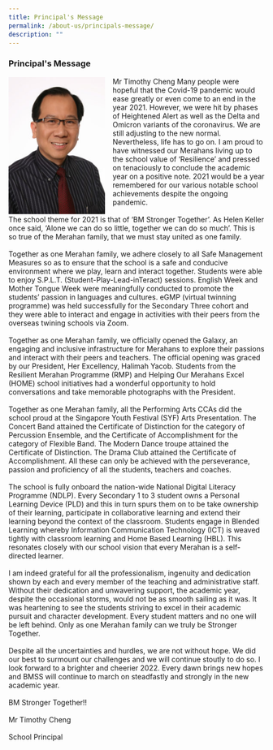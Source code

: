 ```yaml
---
title: Principal's Message
permalink: /about-us/principals-message/
description: ""
---
```

### Principal's Message

<img src="/images/principal.png" style="width:190px;height:270px;margin-right:15px;" align = "left">Mr Timothy Cheng Many people were hopeful that the Covid-19 pandemic would ease greatly or even come to an end in the year 2021. However, we were hit by phases of Heightened Alert as well as the Delta and Omicron variants of the coronavirus. We are still adjusting to the new normal. Nevertheless, life has to go on.  I am proud to have witnessed our Merahans living up to the school value of ‘Resilience’ and pressed on tenaciously to conclude the academic year on a positive note. 2021 would be a year remembered for our various notable school achievements despite the ongoing pandemic.<br><br>The school theme for 2021 is that of ‘BM Stronger Together’. As Helen Keller once said, ‘Alone we can do so little, together we can do so much’. This is so true of the Merahan family, that we must stay united as one family. <br><br>Together as one Merahan family, we adhere closely to all Safe Management Measures so as to ensure that the school is a safe and conducive environment where we play, learn and interact together. Students were able to enjoy S.P.L.T. (Student-Play-Lead-inTeract) sessions. English Week and Mother Tongue Week were meaningfully conducted to promote the students’ passion in languages and cultures. eGMP (virtual twinning programme) was held successfully for the Secondary Three cohort and they were able to interact and engage in activities with their peers from the overseas twining schools via Zoom. <br><br>Together as one Merahan family, we officially opened the Galaxy, an engaging and inclusive infrastructure for Merahans to explore their passions and interact with their peers and teachers. The official opening was graced by our President, Her Excellency, Halimah Yacob. Students from the Resilient Merahan Programme (RMP) and Helping Our Merahans Excel (HOME) school initiatives had a wonderful opportunity to hold conversations and take memorable photographs with the President. <br><br>Together as one Merahan family, all the Performing Arts CCAs did the school proud at the Singapore Youth Festival (SYF) Arts Presentation. The Concert Band attained the Certificate of Distinction for the category of Percussion Ensemble, and the Certificate of Accomplishment for the category of Flexible Band. The Modern Dance troupe attained the Certificate of Distinction. The Drama Club attained the Certificate of Accomplishment. All these can only be achieved with the perseverance, passion and proficiency of all the students, teachers and coaches.<br><br>The school is fully onboard the nation-wide National Digital Literacy Programme (NDLP). Every Secondary 1 to 3 student owns a Personal Learning Device (PLD) and this in turn spurs them on to be take ownership of their learning, participate in collaborative learning and extend their learning beyond the context of the classroom. Students engage in Blended Learning whereby Information Communication Technology (ICT) is weaved tightly with classroom learning and Home Based Learning (HBL). This resonates closely with our school vision that every Merahan is a self-directed learner.<br><br>I am indeed grateful for all the professionalism, ingenuity and dedication shown by each and every member of the teaching and administrative staff. Without their dedication and unwavering support, the academic year, despite the occasional storms, would not be as smooth sailing as it was. It was heartening to see the students striving to excel in their academic pursuit and character development. Every student matters and no one will be left behind. Only as one Merahan family can we truly be Stronger Together.<br><br>Despite all the uncertainties and hurdles, we are not without hope. We did our best to surmount our challenges and we will continue stoutly to do so. I look forward to a brighter and cheerier 2022. Every dawn brings new hopes and BMSS will continue to march on steadfastly and strongly in the new academic year. <br><br>BM Stronger Together!!<br><br>Mr Timothy Cheng<br><br>School Principal